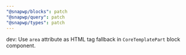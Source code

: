 ```yaml
---
"@snapwp/blocks": patch
"@snapwp/query": patch
"@snapwp/types": patch
---
```


dev: Use `area` attribute as HTML tag fallback in `CoreTemplatePart` block component.
